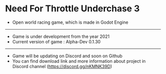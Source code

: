 # Need For Throttle Underchase 3
- Open world racing game, which is made in Godot Engine
---
- Game is under development from the year 2021
- Current version of game : Alpha-Dev 0.1.30
---
- Game will be updating on Discord and soon on Github
- You can find download link and more information about project in Discord channel (https://discord.gg/nKMNK39D)
